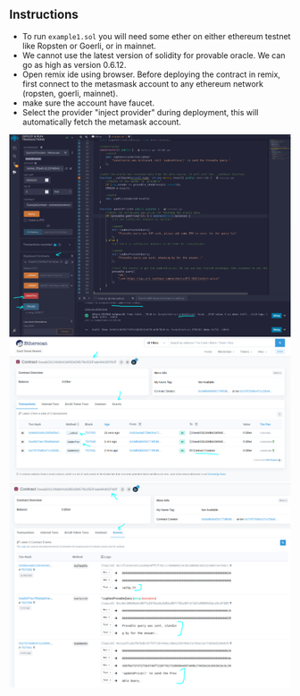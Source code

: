 ## Instructions

- To run `example1.sol` you will need some ether on either ethereum testnet like Ropsten or Goerli, or in mainnet.
- We cannot use the latest version of solidity for provable oracle. We can go as high as version 0.6.12.
- Open remix ide using browser. Before deploying the contract in remix, first connect to the metasmask account to any ethereum network (ropsten, goerli, mainnet).
- make sure the account have faucet.
- Select the provider "inject provider" during deployment, this will automatically fetch the metamask account.

![screenshot 1](screenshots/output1.png)
![screenshot 2](screenshots/output2.png)
![screenshot 3](screenshots/output3.png)
